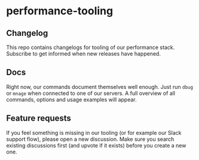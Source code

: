 # performance-tooling

## Changelog
This repo contains changelogs for tooling of our performance stack.
Subscribe to get informed when new releases have happened.

## Docs
Right now, our commands document themselves well enough.
Just run `dbug` or `mnage` when connected to one of our servers. 
A full overview of all commands, options and usage examples will appear.

## Feature requests
If you feel something is missing in our tooling (or for example our Slack support flow), please open a new discussion.
Make sure you search existing discussions first (and upvote if it exists) before you create a new one.
